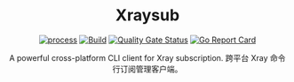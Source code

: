 <div align="center">

# Xraysub  
[![process](https://img.shields.io/badge/dev-in%20Progress-yellow)](https://github.com/Bpazy/xraysub/projects/1])
[![Build](https://github.com/Bpazy/xraysub/workflows/Build/badge.svg)](https://github.com/Bpazy/xraysub/actions/workflows/build.yml)
[![Quality Gate Status](https://sonarcloud.io/api/project_badges/measure?project=Bpazy_xraysub&metric=alert_status)](https://sonarcloud.io/dashboard?id=Bpazy_xraysub)
[![Go Report Card](https://goreportcard.com/badge/github.com/Bpazy/xraysub)](https://goreportcard.com/report/github.com/Bpazy/xraysub)


A powerful cross-platform CLI client for Xray subscription. 跨平台 Xray 命令行订阅管理客户端。
</div>
